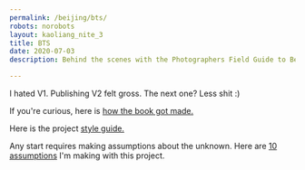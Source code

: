 ```yaml
---
permalink: /beijing/bts/
robots: norobots
layout: kaoliang_nite_3
title: BTS
date: 2020-07-03
description: Behind the scenes with the Photographers Field Guide to Beijing

---
```


I hated V1. Publishing V2 felt gross. The next one? Less shit :)

If you're curious, here is [how the book got made.](https://www.zachmccabe.com/beijing/bts/colophon.html)

Here is the project [style guide.](https://www.zachmccabe.com/beijing/bts/style-guide.html)

Any start requires making assumptions about the unknown. Here are [10 assumptions](https://www.zachmccabe.com/beijing/bts/10-assumptions) I'm making with this project.
